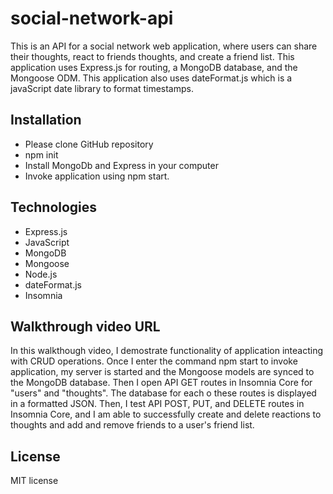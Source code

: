 # social-network-api

This is an API for a social network web application, where users can share their thoughts, react to friends thoughts, and create a friend list. This application uses Express.js for routing, a MongoDB database, and the Mongoose ODM. This application also uses dateFormat.js which is a javaScript date library to format timestamps.

## Installation

* Please clone GitHub repository
* npm init
* Install MongoDb and Express in your computer
* Invoke application using npm start.

## Technologies

* Express.js
* JavaScript
* MongoDB
* Mongoose
* Node.js
* dateFormat.js
* Insomnia

## Walkthrough video URL

In this walkthough video, I demostrate functionality of application inteacting with CRUD operations.  Once I enter the command npm start to invoke application, my server is started and the Mongoose models are synced to the MongoDB database.  Then I open API GET routes in Insomnia Core for "users" and "thoughts". The database for each o these routes is displayed in a formatted JSON.  Then, I test API POST, PUT, and DELETE routes in Insomnia Core, and I am able to successfully create and delete reactions to thoughts and add and remove friends to a user's friend list.

## License

MIT license

